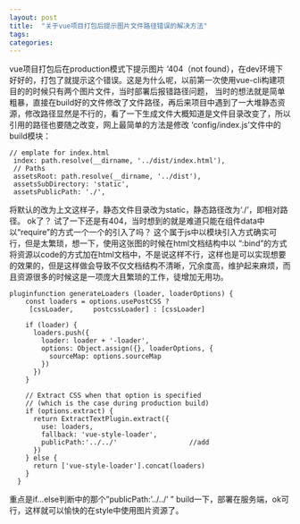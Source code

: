 ```yaml
---
layout: post
title:  "关于vue项目打包后提示图片文件路径错误的解决方法"
tags:
categories:
---
```


vue项目打包后在production模式下提示图片 ‘404（not found），在dev环境下好好的，打包了就提示这个错误。这是为什么呢，以前第一次使用vue-cli构建项目的的时候只有两个图片文件，当时部署后报错路径问题， 当时的想法就是简单粗暴，直接在build好的文件修改了文件路径，再后来项目中遇到了一大堆静态资源，修改路径显然是不行的，看了一下生成文件大概知道是文件目录改变了，所以引用的路径也要随之改变，网上最简单的方法是修改 ‘config/index.js’文件中的 build模块：

```
// emplate for index.html
 index: path.resolve(__dirname, '../dist/index.html'),
 // Paths
 assetsRoot: path.resolve(__dirname, '../dist'),
 assetsSubDirectory: 'static',
 assetsPublicPath: './',
```
将默认的改为上文这样子，静态文件目录改为static，静态路径改为‘./’，即相对路径。 ok了？
试了一下还是有404，当时想到的就是难道只能在组件data中以“require”的方式一个一个的引入了吗？ 这个属于js中以模块引入方式确实可行，但是太繁琐，想一下，使用这张图的时候在html文档结构中以 “:bind”的方式将资源以code的方式加在html文档中，不是说这样不行，这样也是可以实现想要的效果的，但是这样做会导致不仅文档结构不清晰，冗余度高，维护起来麻烦，而且资源很多的时候这是一项庞大且繁琐的工作，徒增加无用功。

```这样第三种方法应用而生，就是修改‘build’目录下的utils.js文件，将文件中的“generateLoaders”函数改为：
pluginfunction generateLoaders (loader, loaderOptions) {
    const loaders = options.usePostCSS ?
     [cssLoader,     postcssLoader] : [cssLoader]

    if (loader) {
      loaders.push({
        loader: loader + '-loader',
        options: Object.assign({}, loaderOptions, {
          sourceMap: options.sourceMap
        })
      })
    }

    // Extract CSS when that option is specified
    // (which is the case during production build)
    if (options.extract) {
      return ExtractTextPlugin.extract({
        use: loaders,
        fallback: 'vue-style-loader',
        publicPath:'../../'                  //add
      })
    } else {
      return ['vue-style-loader'].concat(loaders)
    }
  }

```
重点是if…else判断中的那个”publicPath:’../../’ ”
build一下，部署在服务端，ok可行，这样就可以愉快的在style中使用图片资源了。
